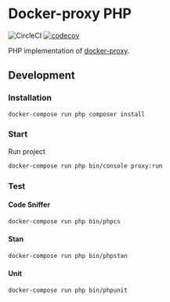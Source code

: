 # Docker-proxy PHP

![CircleCI](https://img.shields.io/circleci/build/github/philippe-vandermoere/docker-proxy-php)
[![codecov](https://codecov.io/gh/philippe-vandermoere/docker-proxy-php/branch/master/graph/badge.svg)](https://codecov.io/gh/philippe-vandermoere/docker-proxy-php)

PHP implementation of [docker-proxy](https://github.com/philippe-vandermoere/docker-proxy).

## Development

### Installation

```bash
docker-compose run php composer install
```

### Start

Run project

```bash
docker-compose run php bin/console proxy:run
```

### Test

#### Code Sniffer

```bash
docker-compose run php bin/phpcs
```

#### Stan

```bash
docker-compose run php bin/phpstan
```

#### Unit

```bash
docker-compose run php bin/phpunit
```
